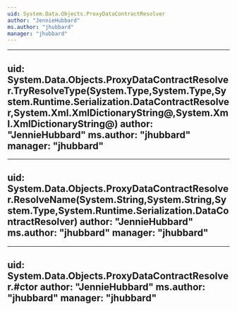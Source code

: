 ```yaml
---
uid: System.Data.Objects.ProxyDataContractResolver
author: "JennieHubbard"
ms.author: "jhubbard"
manager: "jhubbard"
---
```


---
uid: System.Data.Objects.ProxyDataContractResolver.TryResolveType(System.Type,System.Type,System.Runtime.Serialization.DataContractResolver,System.Xml.XmlDictionaryString@,System.Xml.XmlDictionaryString@)
author: "JennieHubbard"
ms.author: "jhubbard"
manager: "jhubbard"
---

---
uid: System.Data.Objects.ProxyDataContractResolver.ResolveName(System.String,System.String,System.Type,System.Runtime.Serialization.DataContractResolver)
author: "JennieHubbard"
ms.author: "jhubbard"
manager: "jhubbard"
---

---
uid: System.Data.Objects.ProxyDataContractResolver.#ctor
author: "JennieHubbard"
ms.author: "jhubbard"
manager: "jhubbard"
---
